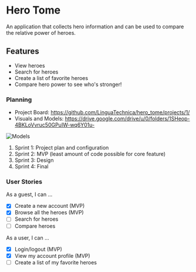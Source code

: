 # Hero Tome

An application that collects hero information and can be used to compare the relative power of heroes.


## Features

* View heroes
* Search for heroes
* Create a list of favorite heroes
* Compare hero power to see who's stronger!


### Planning

- Project Board: https://github.com/LinguaTechnica/hero_tome/projects/1/
- Visuals and Models: https://drive.google.com/drive/u/0/folders/1SHeop-4BKLoVvruc50GPuIW-wq6Y01u-

![Models](https://i.imgur.com/FKSgcxr.jpg)

1. Sprint 1: Project plan and configuration 
2. Sprint 2: MVP (least amount of code possible for core feature)
3. Sprint 3: Design
4. Sprint 4: Final


### User Stories

As a guest, I can ...
- [x] Create a new account (MVP)
- [x] Browse all the heroes (MVP)
- [ ] Search for heroes
- [ ] Compare heroes

As a user, I can ...
- [x] Login/logout (MVP)
- [x] View my account profile (MVP)
- [ ] Create a list of my favorite heroes
